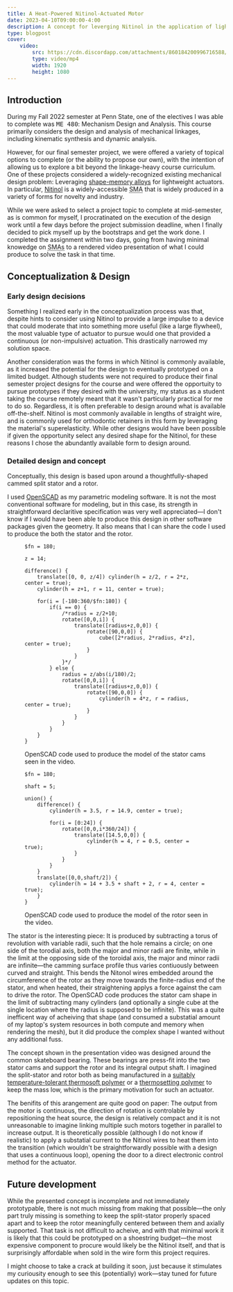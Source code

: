 ```yaml
---
title: A Heat-Powered Nitinol-Actuated Motor
date: 2023-04-10T09:00:00-4:00
description: A concept for leverging Nitinol in the application of lightweight actuators.
type: blogpost
cover:
    video: 
        src: https://cdn.discordapp.com/attachments/860184200996716588/1087553103433322527/render.mp4
        type: video/mp4
        width: 1920
        height: 1080
---
```


<section>

## Introduction

During my Fall 2022 semester at Penn State, one of the electives I was able to complete was <samp>ME 480</samp>: Mechanism Design and Analysis. This course primarily considers the design and analysis of mechanical linkages, including kinematic synthesis and dynamic analysis.

However, for our final semester project, we were offered a variety of topical options to complete (or the ability to propose our own), with the intention of allowing us to explore a bit beyond the linkage-heavy course curriculum. One of these projects considered a widely-recognized existing mechanical design problem: Leveraging [shape-memory alloys](https://en.wikipedia.org/wiki/Shape-memory_alloy) for lightweight actuators. In particular, [Nitinol](https://en.wikipedia.org/wiki/Nickel_titanium) is a widely-accessible <abbr title="shape-memory alloy">SMA</abbr> that is widely produced in a variety of forms for novelty and industry.

While we were asked to select a project topic to complete at mid-semester, as is common for myself, I procratinated on the execution of the design work until a few days before the project submission deadline, when I finally decided to pick myself up by the bootstraps and get the work done. I completed the assignment within two days, going from having minimal knowedge on <abbr title="shape-memory alloys">SMAs</abbr> to a rendered video presentation of what I could produce to solve the task in that time.

</section><section>

## Conceptualization & Design

<section>

### Early design decisions

Something I realized early in the conceptualization process was that, despite hints to consider using Nitinol to provide a large impulse to a device that could moderate that into something more useful (like a large flywheel), the most valuable type of actuator to pursue would one that provided a continuous (or non-impulsive) actuation. This drastically narrowed my solution space.

Another consideration was the forms in which Nitinol is commonly available, as it increased the potential for the design to eventually prototyped on a limited budget. Although students were not required to produce their final semester project designs for the course and were offered the opportuity to pursue prototypes if they desired with the university, my status as a student taking the course remotely meant that it wasn't particularly practical for me to do so. Regardless, it is often preferable to design around what is available off-the-shelf. Nitinol is most commonly available in lengths of straight wire, and is commonly used for orthodontic retainers in this form by leveraging the material's superelasticity. While other designs would have been possible if given the opportunity select any desired shape for the Nitinol, for these reasons I chose the abundantly available form to design around.

</section><section>

### Detailed design and concept

Conceptually, this design is based upon around a thoughtfully-shaped cammed split stator and a rotor.

I used [OpenSCAD](https://openscad.org/) as my parametric modeling software. It is not the most conventional software for modeling, but in this case, its strength in straightforward declaritive specification was very well appreciated—I don't know if I would have been able to produce this design in other software packages given the geometry. It also means that I can share the code I used to produce the both the stator and the rotor. 

<figure>

```openscad
$fn = 180;

z = 14;

difference() {
    translate([0, 0, z/4]) cylinder(h = z/2, r = 2*z, center = true);
    cylinder(h = z+1, r = 11, center = true);

    for(i = [-180:360/$fn:180]) {
        if(i == 0) {
            /*radius = z/2+10;
            rotate([0,0,i]) {
                translate([radius+z,0,0]) {
                    rotate([90,0,0]) { 
                        cube([2*radius, 2*radius, 4*z], center = true);
                    }
                }
            }*/
        } else {
            radius = z/abs(i/180)/2;
            rotate([0,0,i]) {
                translate([radius+z,0,0]) {
                    rotate([90,0,0]) { 
                        cylinder(h = 4*z, r = radius, center = true);
                    }
                }
            }
        }
    }
}
```
<figcaption>OpenSCAD code used to produce the model of the stator cams seen in the video.</figcaption>
</figure>

<figure>

```openscad
$fn = 180;

shaft = 5;

union() {
    difference() {
        cylinder(h = 3.5, r = 14.9, center = true);

        for(i = [0:24]) {
            rotate([0,0,i*360/24]) {
                translate([14.5,0,0]) {
                    cylinder(h = 4, r = 0.5, center = true);
                }
            }
        }
    }
    translate([0,0,shaft/2]) {
        cylinder(h = 14 + 3.5 + shaft + 2, r = 4, center = true);
    }
}
```
<figcaption>OpenSCAD code used to produce the model of the rotor seen in the video.</figcaption>
</figure>

The stator is the interesting piece: It is produced by subtracting a torus of revolution with variable radii, such that the hole remains a circle; on one side of the torodial axis, both the major and minor radii are finite, while in the limit at the opposing side of the toroidal axis, the major and minor radii are infinite—the camming surface profile thus varies contiuously between curved and straight. This bends the Nitonol wires embedded around the circumference of the rotor as they move towards the finite-radius end of the stator, and when heated, their straightening applys a force against the cam to drive the rotor. The OpenSCAD code produces the stator cam shape in the limit of subtracting many cylinders (and optionally a single cube at the single location where the radius is supposed to be infinite). This was a quite inefficent way of acheiving that shape (and consumed a substatial amount of my laptop's system resources in both compute and memory when rendering the mesh), but it did produce the complex shape I wanted without any additional fuss.

The concept shown in the presentation video was designed around the common skateboard bearing. These bearings are press-fit into the two stator cams and support the rotor and its integral output shaft. I imagined the split-stator and rotor both as being manufactured in a [suitably temperature-tolerant thermosoft polymer](https://en.wikipedia.org/wiki/Thermoplastic) or a [thermosetting polymer](https://en.wikipedia.org/wiki/Thermosetting_polymer) to keep the mass low, which is the primary motivation for such an actuator.

The benifits of this arangement are quite good on paper: The output from the motor is continuous, the direction of rotation is controlable by repositioning the heat source, the design is relatively compact and it is not unreasonable to imagine linking multiple such motors together in parallel to increase output. It is theoretically possible (although I do not know if realistic) to apply a substatial current to the Nitinol wires to heat them into the transition (which wouldn't be straightforwardly possible with a design that uses a continuous loop), opening the door to a direct electronic control method for the actuator.

</section><section>

## Future development

While the presented concept is incomplete and not immediately prototypable, there is not much missing from making that possible—the only part truly missing is something to keep the split-stator properly spaced apart and to keep the rotor meaningfully centered between them and axially supported. That task is not difficult to acheive, and with that minimal work it is likely that this could be prototyped on a shoestring budget—the most expensive component to procure would likely be the Nitinol itself, and that is surprisingly affordable when sold in the wire form this project requires.

I might choose to take a crack at building it soon, just because it stimulates my curiousity enough to see this (potentially) work—stay tuned for future updates on this topic.

</section>